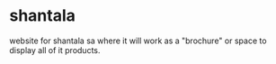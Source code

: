 # shantala
website for shantala sa where it will work as a "brochure" or space to display all of it products.

